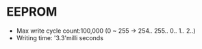 # EEPROM


- Max write cycle count:100,000 (0 ~ 255 -> 254.. 255.. 0.. 1.. 2..)
- Writing time: '3.3'milli seconds